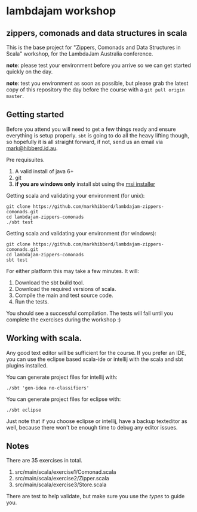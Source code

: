 # lambdajam workshop
## zippers, comonads and data structures in scala

This is the base project for "Zippers, Comonads and Data Structures in
Scala" workshop, for the LambdaJam Australia conference.

__note__: please test your environment before you arrive so we can get
started quickly on the day.

__note__: test you environment as soon as possible, but please grab the
latest copy of this repository the day before the course with a `git pull origin master`.


## Getting started

Before you attend you will need to get a few things
ready and ensure everything is setup properly. `sbt`
is going to do all the heavy lifting though, so
hopefully it is all straight forward, if not, send
us an email via <mark@hibberd.id.au>.


Pre requisuites.

 1. A valid install of java 6+
 2. git
 3. **if you are windows only** install sbt using the [msi installer](http://scalasbt.artifactoryonline.com/scalasbt/sbt-native-packages/org/scala-sbt/sbt/0.12.3/sbt.msi)


Getting scala and validating your environment (for unix):

    git clone https://github.com/markhibberd/lambdajam-zippers-comonads.git
    cd lambdajam-zippers-comonads
    ./sbt test


Getting scala and validating your environment (for windows):

    git clone https://github.com/markhibberd/lambdajam-zippers-comonads.git
    cd lambdajam-zippers-comonads
    sbt test


For either platform this may take a few minutes. It will:

 1. Download the sbt build tool.
 2. Download the required versions of scala.
 3. Compile the main and test source code.
 4. Run the tests.

You should see a successful compilation. The tests will
fail until you complete the exercises during the workshop :)

## Working with scala.

Any good text editor will be sufficient for the course. If you
prefer an IDE, you can use the eclipse based scala-ide or
intellij with the scala and sbt plugins installed.

You can generate project files for intellij with:

    ./sbt 'gen-idea no-classifiers'

You can generate project files for eclipse with:

    ./sbt eclipse

Just note that if you choose eclipse or intellij, have a
backup texteditor as well, because there won't be enough
time to debug any editor issues.


## Notes

There are 35 exercises in total.

 1. src/main/scala/exercise1/Comonad.scala
 2. src/main/scala/exercise2/Zipper.scala
 3. src/main/scala/exercise3/Store.scala

There are test to help validate, but make
sure you use the _types_ to guide you.
